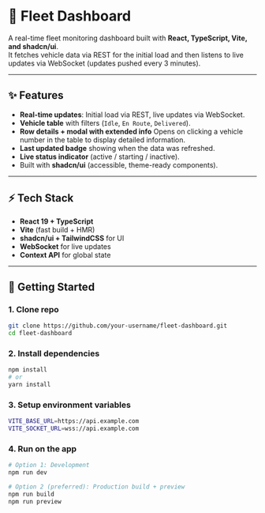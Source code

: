 # 🚚 Fleet Dashboard

A real-time fleet monitoring dashboard built with **React, TypeScript, Vite, and shadcn/ui**.  
It fetches vehicle data via REST for the initial load and then listens to live updates via WebSocket (updates pushed every 3 minutes).

---

## ✨ Features

-   **Real-time updates**: Initial load via REST, live updates via WebSocket.
-   **Vehicle table** with filters (`Idle`, `En Route`, `Delivered`).
-   **Row details + modal with extended info** Opens on clicking a vehicle number in the table to display detailed information.
-   **Last updated badge** showing when the data was refreshed.
-   **Live status indicator** (active / starting / inactive).
-   Built with **shadcn/ui** (accessible, theme-ready components).

---

## ⚡ Tech Stack

-   **React 19 + TypeScript**
-   **Vite** (fast build + HMR)
-   **shadcn/ui + TailwindCSS** for UI
-   **WebSocket** for live updates
-   **Context API** for global state

---

## 🚀 Getting Started

### 1. Clone repo

```bash
git clone https://github.com/your-username/fleet-dashboard.git
cd fleet-dashboard
```

### 2. Install dependencies

```bash
npm install
# or
yarn install
```

### 3. Setup environment variables

```bash
VITE_BASE_URL=https://api.example.com
VITE_SOCKET_URL=wss://api.example.com
```

### 4. Run on the app

```bash
# Option 1: Development
npm run dev

# Option 2 (preferred): Production build + preview
npm run build
npm run preview
```
